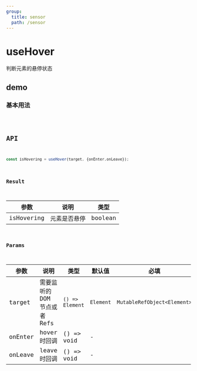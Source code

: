 ```yaml
---
group:
  title: sensor
  path: /sensor
---
```


# useHover

判断元素的悬停状态

## demo

### 基本用法

<code src="./Demo/index.tsx"/>

## API

```javascript
const isHovering = useHover(target, {onEnter,onLeave});
```



### Result

| 参数       | 说明         | 类型    |
| ---------- | ------------ | ------- |
| isHovering | 元素是否悬停 | boolean |




### Params

| **参数** | **说明**                    | **类型**                                                  | **默认值** | 必填 |
| -------- | --------------------------- | --------------------------------------------------------- | ---------- | ---- |
| target   | 需要监听的DOM 节点或者 Refs | `() => Element` | `Element` | `MutableRefObject<Element>` | -          | 是   |
| onEnter  | hover时回调                 | () => void                                                | -          |      |
| onLeave  | leave时回调                 | () => void                                                | -          |      |